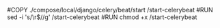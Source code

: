#COPY ./compose/local/django/celery/beat/start /start-celerybeat
#RUN sed -i 's/\r$//g' /start-celerybeat
#RUN chmod +x /start-celerybeat
